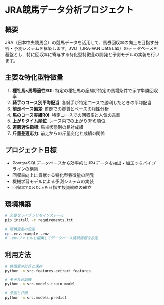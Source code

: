 # JRA競馬データ分析プロジェクト

## 概要

JRA（日本中央競馬会）の競馬データを活用して、馬券回収率の向上を目指す分析・予測システムを構築します。JVD（JRA-VAN Data Lab）のデータベースを基盤とし、特に回収率に寄与する特化型特徴量の開発と予測モデルの実装を行います。

## 主要な特化型特徴量

1. **種牡馬×馬場適性ROI**: 特定の種牡馬の産駒が特定の馬場条件で示す単勝回収率
2. **騎手のコース別平均配当**: 各騎手が特定コースで勝利したときの平均配当
3. **前走ペース偏差**: 前走での脚質とペースの相性分析
4. **馬のコース実績ROI**: 特定コースでの回収率と人気の乖離
5. **上がりタイム順位**: レース内での上がり3Fの順位
6. **道悪適性指標**: 馬場状態別の相対成績
7. **斤量差適応力**: 前走からの斤量変化と成績の関係

## プロジェクト目標

- PostgreSQLデータベースから効率的にJRAデータを抽出・加工するパイプラインの構築
- 回収率向上に貢献する特化型特徴量の開発
- 機械学習モデルによる予測システムの実装
- 回収率110%以上を目指す投資戦略の確立

## 環境構築

```bash
# 必要なライブラリをインストール
pip install -r requirements.txt

# 環境変数の設定
cp .env.example .env
# .envファイルを編集してデータベース接続情報を設定
```

## 利用方法

```bash
# 特徴量の計算と保存
python -m src.features.extract_features

# モデルの訓練
python -m src.models.train_model

# 予測と評価
python -m src.models.predict
```